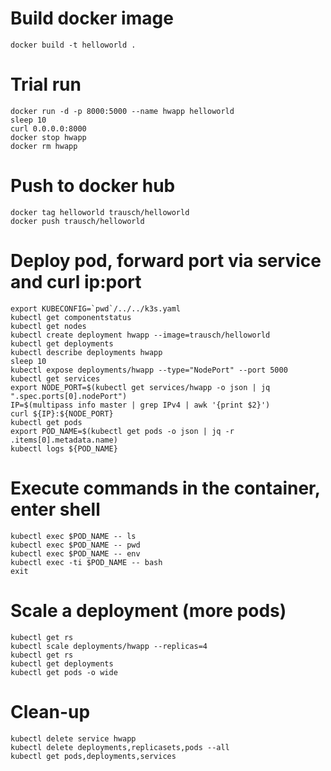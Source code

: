 # Build docker image

`docker build -t helloworld .`

# Trial run

```
docker run -d -p 8000:5000 --name hwapp helloworld
sleep 10
curl 0.0.0.0:8000
docker stop hwapp
docker rm hwapp
```

# Push to docker hub

```
docker tag helloworld trausch/helloworld
docker push trausch/helloworld
```

# Deploy pod, forward port via service and curl ip:port

```
export KUBECONFIG=`pwd`/../../k3s.yaml
kubectl get componentstatus
kubectl get nodes
kubectl create deployment hwapp --image=trausch/helloworld
kubectl get deployments
kubectl describe deployments hwapp
sleep 10
kubectl expose deployments/hwapp --type="NodePort" --port 5000
kubectl get services
export NODE_PORT=$(kubectl get services/hwapp -o json | jq ".spec.ports[0].nodePort")
IP=$(multipass info master | grep IPv4 | awk '{print $2}')
curl ${IP}:${NODE_PORT}
kubectl get pods
export POD_NAME=$(kubectl get pods -o json | jq -r .items[0].metadata.name)
kubectl logs ${POD_NAME}
```

# Execute commands in the container, enter shell

```
kubectl exec $POD_NAME -- ls
kubectl exec $POD_NAME -- pwd
kubectl exec $POD_NAME -- env
kubectl exec -ti $POD_NAME -- bash
exit
```

# Scale a deployment (more pods)

```
kubectl get rs
kubectl scale deployments/hwapp --replicas=4
kubectl get rs
kubectl get deployments
kubectl get pods -o wide
```


# Clean-up

```
kubectl delete service hwapp
kubectl delete deployments,replicasets,pods --all
kubectl get pods,deployments,services
```
